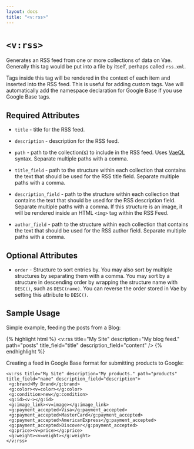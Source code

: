 ```yaml
---
layout: docs
title: "<v:rss>"
---
```


# `<v:rss>`

Generates an RSS feed from one or more collections of data on Vae.
Generally this tag would be put into a file by itself, perhaps called
`rss.xml`.

Tags inside this tag will be rendered in the context of each item and
inserted into the RSS feed. This is useful for adding custom tags. Vae
will automatically add the namespace declaration for Google Base if you
use Google Base tags.

## Required Attributes

-   `title` - title for the RSS feed.

-   `description` - description for the RSS feed.

-   `path` - path to the collection(s) to include in the RSS feed. Uses
    [VaeQL](/vaeql/) syntax. Separate multiple paths with a comma.

-   `title_field` - path to the structure within each collection that
    contains the text that should be used for the RSS title field.
    Separate multiple paths with a comma.

-   `description_field` - path to the structure within each collection
    that contains the text that should be used for the RSS
    description field. Separate multiple paths with a comma. If this
    structure is an image, it will be rendered inside an HTML `<img>`
    tag within the RSS Feed.

-   `author_field` - path to the structure within each collection that
    contains the text that should be used for the RSS author field.
    Separate multiple paths with a comma.

## Optional Attributes

-   `order` - Structure to sort entries by. You may also sort by
    multiple structures by separating them with a comma. You may sort by
    a structure in descending order by wrapping the structure name with
    `DESC()`, such as `DESC(name)`. You can reverse the order stored in
    Vae by setting this attribute to `DESC()`.

## Sample Usage

Simple example, feeding the posts from a Blog:

{% highlight html %}
<v:rss title="My Site" description="My blog feed." path="posts" title_field="title" description_field="content" />
{% endhighlight %}

Creating a feed in Google Base format for submitting products to Google:

    <v:rss title="My Site" description="My products." path="products" title_field="name" description_field="description">
     <g:brand>My Brand</g:brand>
     <g:color><v=color></g:color>
     <g:condition>new</g:condition>
     <g:id><v-></g:id>
     <g:image_link><v=image></g:image_link>
     <g:payment_accepted>Visa</g:payment_accepted>
     <g:payment_accepted>MasterCard</g:payment_accepted>
     <g:payment_accepted>AmericanExpress</g:payment_accepted>
     <g:payment_accepted>Discover</g:payment_accepted>
     <g:price><v=price></g:price>
     <g:weight><v=weight></g:weight>
    </v:rss>
